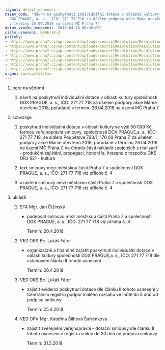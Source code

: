 ```yaml
---
layout: detail_usneseni
nazev_bodu: 'Návrh na poskytnutí individuální dotace v oblasti kultury společnosti
  DOX PRAGUE, a. s., IČO: 271 77 718 za účelem podpory akce Máme otevřeno 2018, pořádané
  v termínu 26.04.2018 na území MČ Praha 7'
datum_vzniku_usneseni: '2018-04-16 00:00:00'
cislo_usneseni: 0046/18-Z
prilohy:
- https://www.praha7.cz/wp-content/uploads/councilResolution/Resolutions/30611/export/M12DNV_DOX_Mameotevreno_2018~334383.doc
- https://www.praha7.cz/wp-content/uploads/councilResolution/Resolutions/30611/export/M12DV_DOX_Mameotevreno_2018~336433.doc
- https://www.praha7.cz/wp-content/uploads/councilResolution/Resolutions/30611/export/Usneseni_R_ID_DOX_Mameotevreno_2018~336434.pdf
- https://www.praha7.cz/wp-content/uploads/councilResolution/Resolutions/30611/export/DOX_Mameotevreno_AN~336436.pdf
- https://www.praha7.cz/wp-content/uploads/councilResolution/Resolutions/30611/export/S20_DOX_Mameotevreno_2018_R~336437.doc
- https://www.praha7.cz/wp-content/uploads/councilResolution/Resolutions/30611/export/Zapis_3_jednani_KK_ze_dne_07_03_2018~336438.pdf
- https://www.praha7.cz/wp-content/uploads/councilResolution/Resolutions/30611/export/export~343508.pdf
organ: zastupitelstvo
---
```

<ol id="urzList" class="urzList_view"><li id="" class="urzClass1"><span name="1">bere na vědomí</span><ol class="urzOlClass decimal "><li style="text-align: left;" id="" class="urzClass2"><span><p>návrh na poskytnutí individuální dotace v oblasti kultury společnosti DOX PRAGUE, a. s., IČO: 271 77 718 za účelem podpory akce Máme otevřeno 2018, pořádané v termínu 26.04.2018 na území MČ Praha 7</p></span></li></ol></li><li id="" class="urzClass1"><span name="24">schvaluje</span><ol class="urzOlClass decimal "><li style="text-align: left;" id="" class="urzClass2"><span><p>poskytnutí individuální dotace v oblasti kultury ve výši 60 000 Kč, formou veřejnoprávní smlouvy, společnosti DOX PRAGUE,a. s., IČO: 271 77 718, se sídlem Poupětova 793/1, 170 00 Praha 7, za účelem podpory akce Máme otevřeno 2018, pořádané v termínu 26.04.2018 na území MČ Praha 7, na úhradu části nákladů spojených s realizací - produkční zajištění, propagaci, honoráře, hrazeno z rozpočtu OKS ORJ 621 - kultura<br></p></span></li><li style="text-align: left;" id="" class="urzClass2"><span><p>text smlouvy mezi městskou částí Praha 7 a společností&nbsp;DOX PRAGUE, a. s., IČO: 271 77 718 viz příloha č. 4<br></p></span></li><li style="text-align: left;" id="" class="urzClass2"><span><p>uzavření smlouvy mezi městskou částí Praha 7 a společností DOX PRAGUE, a. s., IČO: 271 77 718 viz příloha č. 4<br></p></span></li></ol></li><li class="urzClass1" id="urzUkoly"><span name="1">ukládá</span><ol class="urzOlClass"><li class="urzClass2"><span><p>STA Mgr. Jan Čižinský</p></span><ul class="urzUlClass"><li class="urzClass3"><span><p>podepsat smlouvu mezi městskou částí Praha 7 a společností DOX PRAGUE, a. s., IČO: 271 77 718 viz příloha č. 4</p></span><span class="urzUkolTermin">  Termín:&nbsp;20.4.2018</span></li></ul></li><li class="urzClass2"><span><p>VED OKS Bc. Lukáš Fátor</p></span><ul class="urzUlClass"><li class="urzClass3"><span><p>organizačně a finančně zajistit poskytnutí individuální dotace v oblasti kultury společnosti DOX PRAGUE,a. s., IČO: 271 77 718 dle ustanovení článku II tohoto usnesení</p></span><span class="urzUkolTermin">  Termín:&nbsp;26.4.2018</span></li></ul></li><li class="urzClass2"><span><p>VED OKS Bc. Lukáš Fátor</p></span><ul class="urzUlClass"><li class="urzClass3"><span><p>zajistit evidenci poskytnutí dotace dle článku II tohoto usnesení v Centrálním registru podpor malého rozsahu ve lhůtě do 5 dnů od podpisu smlouvy</p></span><span class="urzUkolTermin">  Termín:&nbsp;25.4.2018</span></li></ul></li><li class="urzClass2"><span><p>VED OPV Mgr. Kateřina Šilhová Šafránková</p></span><ul class="urzUlClass"><li class="urzClass3"><span><p>zajistit zveřejnění veřejnoprávní - dotační smlouvy dle článku II tohoto usnesení v registru smluv do 30 dnů od podpisu smlouvy</p></span><span class="urzUkolTermin">  Termín:&nbsp;31.5.2018</span></li></ul></li></ol></li></ol>
